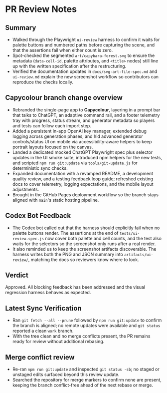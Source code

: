 # PR Review Notes

## Summary
- Walked through the Playwright `ui-review` harness to confirm it waits for palette buttons and numbered paths before capturing the scene, and that the assertions fail when either count is zero.
- Spot-checked the segmented `art/capybara-forest.svg` to ensure the metadata (`data-cell-id`, palette attributes, and `<title>` nodes) still line up with the written specification after the restructuring.
- Verified the documentation updates in `docs/svg-art-file-spec.md` and `ui-review.md` explain the new screenshot workflow so contributors can reproduce the checks locally.

## Capycolour branch change overview
- Rebranded the single-page app to **Capycolour**, layering in a prompt bar that talks to ChatGPT, an adaptive command rail, and a footer telemetry tray with progress, status stream, and generator metadata so players and tests can follow each import step.
- Added a persistent in-app OpenAI key manager, extended debug logging across generation phases, and hid advanced generator controls/status UI on mobile via accessibility-aware helpers to keep portrait layouts focused on the canvas.
- Landed a dedicated mocked ChatGPT Playwright spec plus selector updates in the UI smoke suite, introduced npm helpers for the new tests, and scripted `npm run git:update` via `tools/git-update.js` for deterministic sync checks.
- Expanded documentation with a revamped README, a development quality review, and a testing feedback loop guide; refreshed existing docs to cover telemetry, logging expectations, and the mobile layout adjustments.
- Brought in the GitHub Pages deployment workflow so the branch stays aligned with `main`'s static hosting pipeline.

## Codex Bot Feedback
- The Codex bot called out that the harness should explicitly fail when no palette buttons render. The assertions at the end of `tests/ui-review.spec.js` now cover both palette and cell counts, and the test also waits for the selectors so the screenshot only runs after a real render.
- It also reminded us to keep the screenshot artifacts discoverable. The harness writes both the PNG and JSON summary into `artifacts/ui-review/`, matching the docs so reviewers know where to look.

## Verdict
Approved. All blocking feedback has been addressed and the visual regression harness behaves as expected.

## Latest Sync Verification
- Ran `git fetch --all --prune` followed by `npm run git:update` to confirm the branch is aligned; no remote updates were available and `git status` reported a clean `work` branch.
- With the tree clean and no merge conflicts present, the PR remains ready for review without additional rebasing.

## Merge conflict review
- Re-ran `npm run git:update` and inspected `git status -sb`; no staged or unstaged edits surfaced beyond this review update.
- Searched the repository for merge markers to confirm none are present, keeping the branch conflict-free ahead of the next rebase or merge.
